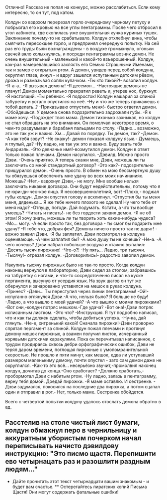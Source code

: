   Отлично! Рассказ не попал на конкурс, можно расслабиться.
Если кому интересно, то он тут, под катом.
 

Колдун со вздохом перерезал горло очередному черному петуху и побрызгал его кровью на все углы пентаграммы. После чего отбросил в угол кабинета, где скопилась уже внушительная кучка куриных тушек. Заклинание почему-то не срабатывало.
Колдун отхлебнул вина, чтобы смягчить пересохшее горло, и предпринял очередную попытку. На сей раз его труды были вознаграждены - в воздухе громыхнуло, огоньки свечей вяло колыхнулись, и посреди пентаграммы возник демон. Не очень внушительный - маленький и какой-то взъерошенный. Колдун, как-раз намеревавшийся заклясть его Семью Страшными Именами, так и замер с открытым ртом. А демон, увидев перед собой колдуна, округлил глаза, икнул - и вдруг зашелся испуганным детским рёвом, дрожа и размазывая сопли кулачком.
-Ты кто такой?!- возопил колдун.
-Я-а-а..
-Я вызывал демона!
-Я дееемон...
-Настоящие демоны не плачут!
Демон моментально прекратил реветь и, утерев нос, буркнул:
-Я настоящий.
-Ты ребенок.
-Я подросток!
Колдун нашарил за спиной табуретку и устало опустился на неё.
-Ну и что же теперь прикажешь с тобой делать..?
-Приказываю отпустить меня!- быстро ответил демон.
-Обойдешься.
У демона снова подозрительно задрожали губы.
-Я к маме хочу.
-Подождет твоя мама. 
Демон тихонько захныкал, но колдун не стал обращать на это внимания. Он помолчал некоторое время, о чем-то раздумывая и барабаня пальцами по столу.
-Ладно... возможно, это не так уж и важно. Хм... Давай по порядку. Ты демон, так?
-Демон.
-А как тебя зовут?
-Не скажу!- демон показал колдуну язык.- Думаешь, я глупый, да?
-Ну ладно, не так уж это и важно. Буду звать тебя Андариэль.
-Это девчачье имя!-возмутился демон. Колдун в ответ только пожал плечами. Демон насупился.
-Дэвилд. Можно просто Дэви.
-Очень приятно. А теперь скажи мне, Дэви, можешь ли ты заключить со мной стандартный договор?
-Это как?- подозрительно прищурился демон.
-Очень просто. В обмен на мою бессмертную душу ты обязуешься обеспечить мне удачу во всех моих начинаниях. Можешь?
-Нет,- вздохнул Дэви,- не могу. Мне вообще нельзя заключать никакие договора. Они будут недействительны, потому что я не юри-ди-чес-кое лицо. Я несовершеннолетний, вот!
-Плохо,- поджал губы колдун. Демон опустил голову и всхлипнул.
-Отпустил бы ты меня меня, дяденька... Я же тебе ничего плохого не сделал! Ну чего тебе от меня надо?
-Отпущу, погоди. Дай подумать. Кстати, а что ты вообще умеешь?
-Читать и писать!- не без гордости заявил демон.
-Я не об этом! Я хочу знать, можешь ли ты творить хоть какие-нибудь чудеса?
-Мо... могу.
-А если просто так, без договора - ты смог бы подарить мне удачу?
-Я тебе что, добрая фея? Демоны ничего просто так не дарят! - вожно заявил Дэви.
-Я бы заплатил.
Дэви посмотрел на колдуна оценивающе.
-А чем заплатил бы?
-А мою душу ты не хочешь?
-Не-а.
-А чего хочешь?
Дэви набрал побольше воздуха и отажно выпалил:
-Десять тысяч пирожних!
-Что-о?!
-Ну пять... Ладно, три тысячи.
-Тысячу!- отрезал колдун.
-Договорились!- радостно завопил демон.

Накупить тысячу пирожных было не так-то просто. Когда колдун наконец вернулся в лабораторию, Дэви сидел за столом, забравшись на табуретку с ногами, и что-то сосредоточенно писал на куске пергамента, высунув от усердия язык. На звук шагов он тут же обернулся и зачарованно уставился на мешок в руках колдуна.
-Принес?
-Дэви... Ты переступил через линии пентаграммы!
-Ой!-испуганно оглянулся Дэви.-А что, нельзя было? Я больше не буду!
-Ладно, а что вышло с моей удачей?
-А что вышло с моими пирожками?
-Вот они,-колдун потряс мешком.-Где удача?
-Вот она!-Дэви потряс исписанным листком.
-Это что?
-Инструкция. Я тут подробно написал, что и как ты должен сделать, чтобы добиться успеха.
-Ну-ка, дай глянуть.
-Не-е, хитренький какой! Сначала пирожки!-Дэви проворно спрятал пергамент за спиной. Колдун пожал плечами и протянул демону мешок пирожных, а взамен получил листок, исчерканный корявыми детскими каракулями. Пока он перечитывал написанное, с трудом продираясь сквозь дебри орфографических ошибок, Дэви не терял даром времени, поглощая пирожные с умопомрачительной скоростью. Не прошло и пяти минут, как мешок, едва ли уступавший размером маленькиму демону, почти опустел - зато сам демон даже не округлился.
-Как-то это всё... несерьёзно звучит,-промолвил наконец колдун, дочитав до конца.-Оно сработает?
-Должно сработать,-пробормотал Дэви с набитым ртом.
-Ну ладно, залазь в пентаграмму, верну тебя домой. Доедай пирожки.
-Я маме оставлю. И сестренке. - Дэви задумался, покосился на последние два пирожка, а потом сцапал один и отправил в рот.- Нет, только маме. Сестренка обойдется.

Всего с четвертой попытки колдуну удалось отослать демона обратно в ад.

Расстелив на столе чистый лист бумаги, колдун обмакнул перо в чернильницу и аккуратным убористым почерком начал переписывать начисто дэвилдову инструкцию:
"Это писмо щастя. Перепишити ево четырнацать раз и разошлити раздным людям..."
-----

* Дайте прочитать этот текст четырнадцати вашим знакомым - и будет вам счастье.
** Остерегайтесь пиратских копий Письма Щастя! Они могут содержать фатальные ошибки!    